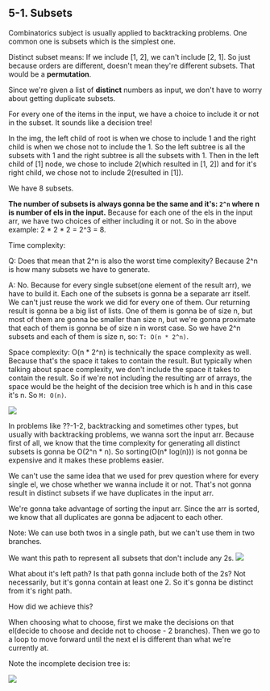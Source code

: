 ## 5-1. Subsets
Combinatorics subject is usually applied to backtracking problems. One common one is subsets which is the simplest one.

Distinct subset means: If we include [1, 2], we can't include [2, 1]. So just because orders are different, doesn't mean
they're different subsets. That would be a **permutation**.

Since we're given a list of **distinct** numbers as input, we don't have to worry about getting duplicate subsets.

For every one of the items in the input, we have a choice to include it or not in the subset. It sounds like a decision tree!

In the img, the left child of root is when we chose to include 1 and the right child is when we chose not to include the 1.
So the left subtree is all the subsets with 1 and the right subtree is all the subsets with 1.
Then in the left child of [1] node, we chose to include 2(which resulted in [1, 2]) and for it's right child, we
chose not to include 2(resulted in [1]).

We have 8 subsets.

**The number of subsets is always gonna be the same and it's: `2^n` where n is number of els in the input.**
Because for each one of the els in the input arr, we have two choices of either including it or not. So in the above example:
2 * 2 * 2 = 2^3 = 8.

Time complexity:

Q: Does that mean that 2^n is also the worst time complexity? Because 2^n is how many subsets we have to generate.

A: No. Because for every single subset(one element of the result arr), we have to build it. Each one of the subsets is gonna be
a separate arr itself. We can't just reuse the work we did for every one of them. Our returning result is gonna be a big list
of lists. One of them is gonna be of size n, but most of them are gonna be smaller than size n, but we're gonna proximate
that each of them is gonna be of size n in worst case. So we have 2^n subsets and each of them is size n, so: `T: O(n * 2^n)`.

Space complexity: O(n * 2^n) is technically the space complexity as well. Because that's the space it takes to contain the result.
But typically when talking about space complexity, we don't include the space it takes to contain the result. So if we're not
including the resulting arr of arrays, the space would be the height of the decision tree which is h and in this case it's n.
So `M: O(n)`.

![](../img/5-backtracking/5-1-1.png)

In problems like ??-1-2, backtracking and sometimes other types, but usually with backtracking problems, we wanna sort the
input arr. Because first of all, we know that the time complexity for generating all distinct subsets is gonna be O(2^n * n).
So sorting(O(n* log(n))) is not gonna be expensive and it makes these problems easier.

We can't use the same idea that we used for prev question where for every single el, we chose whether we wanna include it
or not. That's not gonna result in distinct subsets if we have duplicates in the input arr.

We're gonna take advantage of sorting the input arr. Since the arr is sorted, we know that all duplicates are gonna be adjacent
to each other.

Note: We can use both twos in a single path, but we can't use them in two branches.

We want this path to represent all subsets that don't include any 2s.
![](../img/5-backtracking/5-1-2.png)

What about it's left path? Is that path gonna include both of the 2s? Not necessarily, but it's gonna contain at least
one 2. So it's gonna be distinct from it's right path.

How did we achieve this?

When choosing what to choose, first we make the decisions on that el(decide to choose and decide not to choose - 2 branches).
Then we go to a loop to move forward until the next el is different than what we're currently at.

Note the incomplete decision tree is:

![](../img/5-backtracking/5-1-3.png)